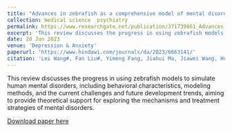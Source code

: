 ```yaml
---
title: "Advances in zebrafish as a comprehensive model of mental disorders"
collection: medical science  psychiatry
permalink: https://www.researchgate.net/publication/371739861_Advances_in_Zebrafish_as_a_Comprehensive_Model_of_Mental_Disorders
excerpt: 'This review discusses the progress in using zebrafish models to simulate human mental disorders, including behavioral characteristics, modeling methods, and the current challenges and future development trends, aiming to provide theoretical support for exploring the mechanisms and treatment strategies of mental disorders.'
date: 20 Jun 2023
venue: 'Depression & Anxiety'
paperurl: 'https://www.hindawi.com/journals/da/2023/6663141/'
citation: 'Lei Wang#, Fan Liu#, Yimeng Fang, Jiahui Ma, Jiawei Wang, Hua Li, Wei Wu*, Libo Jin*, Da Sun*. Advances in zebrafish as a comprehensive model of mental disorders. 2023, <i>Depression & Anxiety</i>. '
---
```

This review discusses the progress in using zebrafish models to simulate human mental disorders, including behavioral characteristics, modeling methods, and the current challenges and future development trends, aiming to provide theoretical support for exploring the mechanisms and treatment strategies of mental disorders.

[Download paper here](http://downloads.hindawi.com/journals/da/2023/6663141.pdf)



